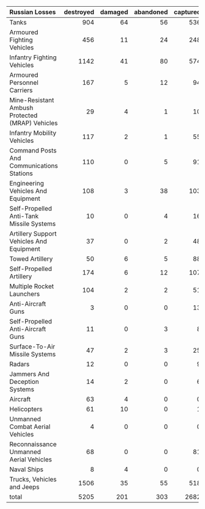 | Russian Losses                                   |   destroyed |   damaged |   abandoned |   captured |   total |
|:-------------------------------------------------|------------:|----------:|------------:|-----------:|--------:|
| Tanks                                            |         904 |        64 |          56 |        536 |    1560 |
| Armoured Fighting Vehicles                       |         456 |        11 |          24 |        248 |     739 |
| Infantry Fighting Vehicles                       |        1142 |        41 |          80 |        574 |    1837 |
| Armoured Personnel Carriers                      |         167 |         5 |          12 |         94 |     278 |
| Mine-Resistant Ambush Protected  (MRAP) Vehicles |          29 |         4 |           1 |         10 |      44 |
| Infantry Mobility Vehicles                       |         117 |         2 |           1 |         55 |     175 |
| Command Posts And Communications Stations        |         110 |         0 |           5 |         91 |     206 |
| Engineering Vehicles And Equipment               |         108 |         3 |          38 |        103 |     252 |
| Self-Propelled Anti-Tank Missile Systems         |          10 |         0 |           4 |         16 |      30 |
| Artillery Support Vehicles And Equipment         |          37 |         0 |           2 |         48 |      87 |
| Towed Artillery                                  |          50 |         6 |           5 |         88 |     149 |
| Self-Propelled Artillery                         |         174 |         6 |          12 |        107 |     299 |
| Multiple Rocket Launchers                        |         104 |         2 |           2 |         51 |     159 |
| Anti-Aircraft Guns                               |           3 |         0 |           0 |         13 |      16 |
| Self-Propelled Anti-Aircraft Guns                |          11 |         0 |           3 |          8 |      22 |
| Surface-To-Air Missile Systems                   |          47 |         2 |           3 |         25 |      77 |
| Radars                                           |          12 |         0 |           0 |          9 |      21 |
| Jammers And Deception Systems                    |          14 |         2 |           0 |          6 |      22 |
| Aircraft                                         |          63 |         4 |           0 |          0 |      67 |
| Helicopters                                      |          61 |        10 |           0 |          1 |      72 |
| Unmanned Combat Aerial Vehicles                  |           4 |         0 |           0 |          0 |       4 |
| Reconnaissance Unmanned Aerial Vehicles          |          68 |         0 |           0 |         81 |     149 |
| Naval Ships                                      |           8 |         4 |           0 |          0 |      12 |
| Trucks, Vehicles and Jeeps                       |        1506 |        35 |          55 |        518 |    2114 |
| total                                            |        5205 |       201 |         303 |       2682 |    8391 |